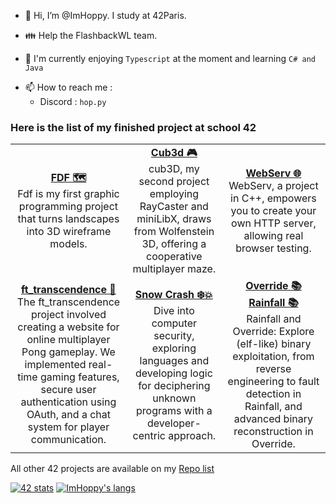 - 👋 Hi, I’m @ImHoppy. I study at 42Paris.
<!-- - 👀 I’m interested in Java and C -->
- 👪 Help the FlashbackWL team.

- 🌱 I'm currently enjoying `Typescript` at the moment and learning `C# and Java`
<!-- - 💞️ I’m looking to collaborate on  -->
- 📫 How to reach me :
  - Discord : `hop.py`

### Here is the list of my finished project at school 42
<table>
  <tr>
    <td width="256px" align="center">
      <a href="../../../fdf"><b>FDF 🗺</b></a><br />
      Fdf is my first graphic programming project that turns landscapes into 3D wireframe models.
    </td>
    <td width="256px" align="center">
      <a href="../../../../cdefonte42/Cube3D"><b>Cub3d 🎮</b></a><br />
      cub3D, my second project employing RayCaster and miniLibX, draws from Wolfenstein 3D, offering a cooperative multiplayer maze.
    </td>
    <td width="256px" align="center">
      <a href="../../../webserv"><b>WebServ 🌐</b></a><br />
      WebServ, a project in C++, empowers you to create your own HTTP server, allowing real browser testing.
  </tr>
  <tr>
    <td width="256px" align="center">
      <a href="../../../../jremy42/42-ft_transcendence"><b>ft_transcendence 🏓</b></a><br />
      The ft_transcendence project involved creating a website for online multiplayer Pong gameplay. We implemented real-time gaming features, secure user authentication using OAuth, and a chat system for player communication.
    </td>
    <td width="256px" align="center">
      <a href="../../../snow-crash"><b>Snow Crash ❄️💥</b></a><br />
      Dive into computer security, exploring languages and developing logic for deciphering unknown programs with a developer-centric approach.
    </td>
    <td width="256px" align="center">
      <a href="../../../override"><b>Override 📚</b></a><br />
      <a href="../../../rainfall"><b>Rainfall 📚</b></a><br />
      Rainfall and Override: Explore (elf-like) binary exploitation, from reverse engineering to fault detection in Rainfall, and advanced binary reconstruction in Override.
  </tr>
</table>

All other 42 projects are available on my [Repo list](../../../?tab=repositories&q=42-)

[![42 stats](https://badge42.vercel.app/api/v2/stats/cl1c0qe15000609mua7kwra5d?cursusId=21)](https://github.com/JaeSeoKim/badge42)
[![ImHoppy's langs](https://github-readme-stats.vercel.app/api/top-langs/?username=imhoppy&layout=compact&theme=dark)](https://github.com/anuraghazra/github-readme-stats)

<!---
ImHoppy/ImHoppy is a ✨ special ✨ repository because its `README.md` (this file) appears on your GitHub profile.
You can click the Preview link to take a look at your changes.
--->
